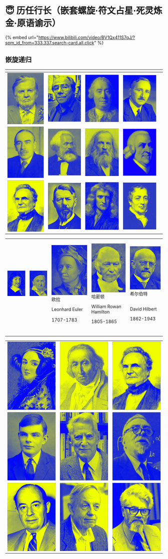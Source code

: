 # 😇 历任行长（嵌套螺旋·符文占星·死灵炼金·原语谕示）

{% embed url="https://www.bilibili.com/video/BV1Qx411S7qJ/?spm_id_from=333.337.search-card.all.click" %}

## 嵌旋递归

<table><thead><tr><th width="160"></th><th width="145"></th><th width="148"></th><th width="146"></th><th></th></tr></thead><tbody><tr><td><img src="../.gitbook/assets/蒙代尔.png" alt="" data-size="original"></td><td><img src="../.gitbook/assets/A4备份 2 15@1x (1).png" alt="" data-size="original"></td><td><img src="../.gitbook/assets/A4备份 2@1x (2).png" alt="" data-size="original"></td><td><img src="../.gitbook/assets/A4备份 2 4@1x (2).png" alt="" data-size="original"></td><td><img src="../.gitbook/assets/齐泽克.png" alt="" data-size="original"></td></tr><tr><td><img src="../.gitbook/assets/凯恩斯 (2).png" alt="" data-size="original"></td><td><img src="../.gitbook/assets/马克思.png" alt="" data-size="original"></td><td><img src="../.gitbook/assets/门捷列夫 (3).png" alt="" data-size="original"></td><td><img src="../.gitbook/assets/亚当斯密.png" alt="" data-size="original"></td><td><img src="../.gitbook/assets/马尔萨斯.png" alt="" data-size="original"></td></tr><tr><td><img src="../.gitbook/assets/巴贝奇 (3).png" alt="" data-size="original"></td><td><img src="../.gitbook/assets/马克斯韦伯.png" alt="" data-size="original"></td><td><img src="../.gitbook/assets/牛顿 (2).png" alt="" data-size="original"></td><td><img src="../.gitbook/assets/大卫李嘉图.png" alt="" data-size="original"></td><td><img src="../.gitbook/assets/恩格尔.png" alt="" data-size="original"></td></tr></tbody></table>

|                                                                    |                                                                                  |                                                                                                                                 |                                                                                                                                                 |                                                                                                                                   |
| ------------------------------------------------------------------ | -------------------------------------------------------------------------------- | ------------------------------------------------------------------------------------------------------------------------------- | ----------------------------------------------------------------------------------------------------------------------------------------------- | --------------------------------------------------------------------------------------------------------------------------------- |
| <img src="../.gitbook/assets/笛卡尔.png" alt="" data-size="original"> | <p><img src="../.gitbook/assets/高斯 (1).png" alt="" data-size="original"><br></p> | <p><img src="../.gitbook/assets/欧拉 (2).png" alt="" data-size="original"><br>欧拉</p><p></p><p>Leonhard Euler<br><br>1707-1783</p> | <p><img src="../.gitbook/assets/哈密顿 (2).png" alt="" data-size="original"><br>哈密顿</p><p></p><p>William Rowan Hamilton</p><p></p><p>1805-1865</p> | <p><img src="../.gitbook/assets/希尔伯特.png" alt="" data-size="original"><br>希尔伯特</p><p><br>David Hilbert</p><p></p><p>1862-1943</p> |
|                                                                    |                                                                                  |                                                                                                                                 |                                                                                                                                                 |                                                                                                                                   |
|                                                                    |                                                                                  |                                                                                                                                 |                                                                                                                                                 |                                                                                                                                   |
|                                                                    |                                                                                  |                                                                                                                                 |                                                                                                                                                 |                                                                                                                                   |
|                                                                    |                                                                                  |                                                                                                                                 |                                                                                                                                                 |                                                                                                                                   |

|                                                                         |                                                                        |                                                                          |
| ----------------------------------------------------------------------- | ---------------------------------------------------------------------- | ------------------------------------------------------------------------ |
| <img src="../.gitbook/assets/艾达.png" alt="" data-size="original">       | <img src="../.gitbook/assets/雅卡尔 (1).png" alt="" data-size="original"> | <img src="../.gitbook/assets/巴贝奇.png" alt="" data-size="original">       |
| <img src="../.gitbook/assets/阿兰图灵 (2).png" alt="" data-size="original"> | <img src="../.gitbook/assets/香农 (4).png" alt="" data-size="original">  | <img src="../.gitbook/assets/诺伯特维纳 (3).png" alt="" data-size="original"> |
| <img src="../.gitbook/assets/冯诺依曼 (1).png" alt="" data-size="original"> | <img src="../.gitbook/assets/纳什 (1).png" alt="" data-size="original">  | <img src="../.gitbook/assets/麦卡锡 (2).png" alt="" data-size="original">   |
